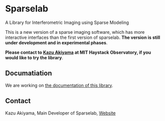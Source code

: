 # Sparselab
A Library for Interferometric Imaging using Sparse Modeling

This is a new version of a sparse imaging software, which has more interactive interfaces than the first version of sparselab. **The version is still under development and in experimental phases**.

**Please contact to [Kazu Akiyama](http://kazuakiyama.github.io/) at MIT Haystack Observatory, if you would like to try the library**.

## Documatiation
We are working on [the documentation of this library](https://eht-jp.github.io/sparselab).

## Contact
Kazu Akiyama, Main Developer of Sparselab, [Website](http://kazuakiyama.github.io/)
